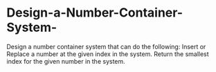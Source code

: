 # Design-a-Number-Container-System-
Design a number container system that can do the following:  Insert or Replace a number at the given index in the system. Return the smallest index for the given number in the system.
